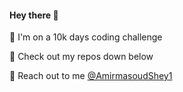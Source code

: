 #### Hey there 🙌

🦧 I'm on a 10k days coding challenge

🤙 Check out my repos down below

📨 Reach out to me [@AmirmasoudShey1](https://twitter.com/AmirmasoudShey1)
